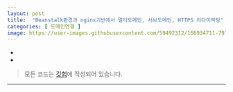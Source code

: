 ```yaml
---
layout: post
title:  "Beanstalk환경과 nginx기반에서 멀티도메인, 서브도메인, HTTPS 리다이렉팅"
categories: [ 도메인연결 ]
image: https://user-images.githubusercontent.com/59492312/166934711-797918c8-e3e8-4bc9-a44d-e717cd2a073c.png
---
```


* 
* 

> 모든 코드는 [깃헙](https://github.com/sooolog/dev-spring-springboot)에 작성되어 있습니다.

* * *
